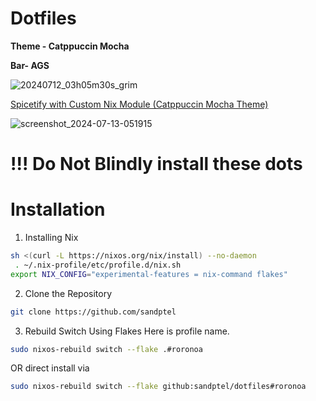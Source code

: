 # Dotfiles
**Theme - Catppuccin Mocha**

**Bar- AGS**

![20240712_03h05m30s_grim](https://github.com/user-attachments/assets/0a87f65d-7cb2-4683-9ec2-b4f2347d7729)

[Spicetify with Custom Nix Module (Catppuccin Mocha Theme)](home-manager/themes/spicetify.nix)

![screenshot_2024-07-13-051915](https://github.com/user-attachments/assets/4d7ed9a8-d530-4b36-92c9-d9bf8bb70d6f)


 

# **!!! Do Not Blindly install these dots**

# Installation
1. Installing Nix
```bash
sh <(curl -L https://nixos.org/nix/install) --no-daemon
 . ~/.nix-profile/etc/profile.d/nix.sh
export NIX_CONFIG="experimental-features = nix-command flakes"
```
2. Clone the Repository
```bash
git clone https://github.com/sandptel
```
3. Rebuild Switch Using Flakes
   Here <roronoa> is profile name.
```bash
sudo nixos-rebuild switch --flake .#roronoa
```
OR direct install via
```bash
sudo nixos-rebuild switch --flake github:sandptel/dotfiles#roronoa
```
